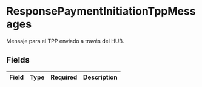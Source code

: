 # ResponsePaymentInitiationTppMessages

Mensaje para el TPP enviado a través del HUB.


## Fields

| Field       | Type        | Required    | Description |
| ----------- | ----------- | ----------- | ----------- |